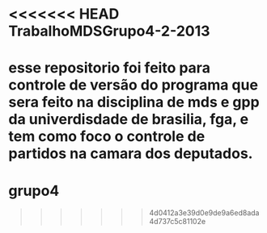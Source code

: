 <<<<<<< HEAD
TrabalhoMDSGrupo4-2-2013
========================
esse repositorio foi feito para controle de versão do programa que sera
feito na disciplina de mds e gpp da univerdisdade de brasilia, fga, e
tem como foco o controle de partidos na camara dos deputados.
=======
grupo4
======
>>>>>>> 4d0412a3e39d0e9de9a6ed8ada4d737c5c81102e
